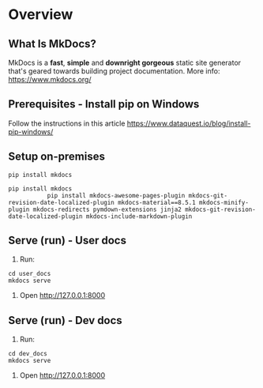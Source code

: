 # Overview

## What Is MkDocs?

MkDocs is a **fast**, **simple** and **downright gorgeous** static site generator that's geared towards building project documentation.
More info: https://www.mkdocs.org/


## Prerequisites - Install pip on Windows
Follow the instructions in this article
https://www.dataquest.io/blog/install-pip-windows/ 

## Setup on-premises

```
pip install mkdocs
```

```
pip install mkdocs
           pip install mkdocs-awesome-pages-plugin mkdocs-git-revision-date-localized-plugin mkdocs-material==8.5.1 mkdocs-minify-plugin mkdocs-redirects pymdown-extensions jinja2 mkdocs-git-revision-date-localized-plugin mkdocs-include-markdown-plugin
```

## Serve (run) - User docs
1. Run:
```
cd user_docs
mkdocs serve
```

1. Open http://127.0.0.1:8000
## Serve (run) - Dev docs
1. Run:
```
cd dev_docs
mkdocs serve
```

1. Open http://127.0.0.1:8000
